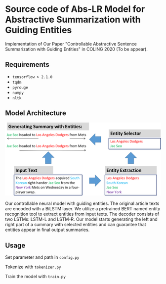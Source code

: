 # Source code of Abs-LR Model for Abstractive Summarization with Guiding Entities
Implementation of Our Paper "Controllable Abstractive Sentence Summarization with Guiding Entities" in COLING 2020 (To be appear).



## Requirements

* `tensorflow > 2.1.0`
* `tqdm`
* `pyrouge`
* `numpy`
* `nltk`



## Model Architecture

![model](model.png)

Our controllable neural model with guiding entities. The original article texts are encoded with a BiLSTM layer. We utilize a pretrained BERT named entity recognition tool to extract entities from input texts. The decoder consists of two LSTMs: LSTM-L and LSTM-R. Our model starts generating the left and right part of a summary with selected entities and can guarantee that entities appear in final output summaries.



## Usage

Set parameter and path in `config.py`

Tokenize with `tokenizer.py`

Train the model with `train.py`